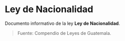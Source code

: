 # Ley de Nacionalidad

Documento informativo de la ley **Ley de Nacionalidad**.

> Fuente: Compendio de Leyes de Guatemala.